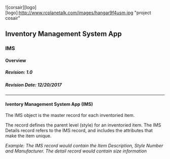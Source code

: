 ![corsair][logo]
[logo]:http://www.rcplanetalk.com/images/hangar9f4usm.jpg "project cosair"

## Inventory Management System App
### IMS
#### Overview
##### Revision: 1.0
##### Revision Date: 12/20/2017
---

#### Iventory Management System App (IMS)
The IMS object is the master record for each inventoried item.

The record defines the parent level (style) for an
inventoried item. The IMS Details record refers to the
IMS record, and includes the attributes that make the item
unique.

*Example: The IMS record would contain the Item
Description, Style Number and Manufacturer.  The detail
record would contain size information*
